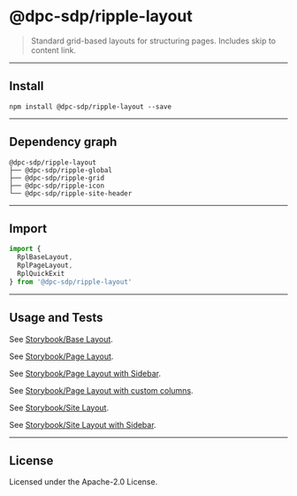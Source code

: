 # @dpc-sdp/ripple-layout

> Standard grid-based layouts for structuring pages. Includes skip to content
link.

--------------------------------------------------------------------------------

## Install

```shell
npm install @dpc-sdp/ripple-layout --save
```

--------------------------------------------------------------------------------

## Dependency graph

```shell
@dpc-sdp/ripple-layout
├── @dpc-sdp/ripple-global
├── @dpc-sdp/ripple-grid
├── @dpc-sdp/ripple-icon
└── @dpc-sdp/ripple-site-header
```

--------------------------------------------------------------------------------

## Import

```js
import {
  RplBaseLayout,
  RplPageLayout,
  RplQuickExit
} from '@dpc-sdp/ripple-layout'
```

--------------------------------------------------------------------------------

## Usage and Tests

See [Storybook/Base Layout](https://ripple.sdp.vic.gov.au/?selectedKind=Molecules/Layout&selectedStory=Base%20Layout).

See [Storybook/Page Layout](https://ripple.sdp.vic.gov.au/?selectedKind=Molecules/Layout&selectedStory=Page%20Layout).

See [Storybook/Page Layout with Sidebar](https://ripple.sdp.vic.gov.au/?selectedKind=Molecules/Layout&selectedStory=Page%20Layout%20with%20Sidebar).

See [Storybook/Page Layout with custom columns](https://ripple.sdp.vic.gov.au/?selectedKind=Molecules/Layout&selectedStory=Page%20Layout%20with%20custom%20columns).

See [Storybook/Site Layout](https://ripple.sdp.vic.gov.au/?selectedKind=Molecules/Layout&selectedStory=Site%20Layout).

See [Storybook/Site Layout with Sidebar](https://ripple.sdp.vic.gov.au/?selectedKind=Molecules/Layout&selectedStory=Site%20Layout%20with%20Sidebar).

--------------------------------------------------------------------------------

## License

Licensed under the Apache-2.0 License.
